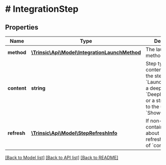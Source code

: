 # # IntegrationStep

## Properties

Name | Type | Description | Notes
------------ | ------------- | ------------- | -------------
**method** | [**\Trinsic\Api\Model\IntegrationLaunchMethod**](IntegrationLaunchMethod.md) | The launch method to perform |
**content** | **string** | Step type-specific content related to the step: a URL for &#x60;LaunchBrowser&#x60;, a deeplink for &#x60;DeeplinkToMobile&#x60; or a string to show to the user for &#x60;ShowContent&#x60;. |
**refresh** | [**\Trinsic\Api\Model\StepRefreshInfo**](StepRefreshInfo.md) | If non-null, contains metadata about how to refresh the value of &#x60;content&#x60;. |

[[Back to Model list]](../../README.md#models) [[Back to API list]](../../README.md#endpoints) [[Back to README]](../../README.md)
